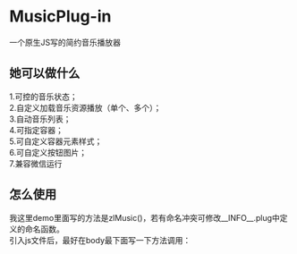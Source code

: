 # MusicPlug-in
一个原生JS写的简约音乐播放器

## 她可以做什么
  1.可控的音乐状态；<br>
  2.自定义加载音乐资源播放（单个、多个）；<br>
  3.自动音乐列表；<br>
  4.可指定容器；<br>
  5.可自定义容器元素样式；<br>
  6.可自定义按钮图片；<br>
  7.兼容微信运行
  
## 怎么使用
  我这里demo里面写的方法是zlMusic()，若有命名冲突可修改__INFO__.plug中定义的命名函数。<br>
  引入js文件后，最好在body最下面写一下方法调用：<br>
  <script><br>
     zlMusic({<br>
                audioUrl: [     //音乐资源，多首歌曲请用数组传入<br>
                            { title: "Marnoon - Maps", source: "music/Maps.mp3" },<br>
                            { title: "Marnoon - Sugar", source: "music/Sugar.mp3" }<br>
                ],<br>
                //audioUrl: "music/Sugar.mp3" ,   //单首请直接传入音乐资源地址<br>
                nodeID: "",       //插入的节点id<br>
                boxStyle: "",     //播放器外层box的样式<br>
                buttonSrc: "",    //按钮的资源地址（图片高宽比为2:1，上为暂停，下为播放，我这里直接把默认图标转换成base64位）<br>
            });<br>
  </script>
